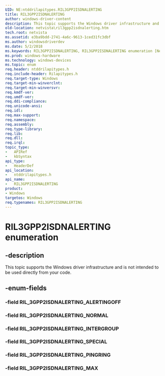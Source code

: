 ```yaml
---
UID: NE:ntddrilapitypes.RIL3GPP2ISDNALERTING
title: RIL3GPP2ISDNALERTING
author: windows-driver-content
description: This topic supports the Windows driver infrastructure and is not intended to be used directly from your code.
old-location: netvista\ril3gpp2isdnalerting.htm
tech.root: netvista
ms.assetid: e3ba9bdd-2741-4a6c-9613-1ced31fc3dbf
ms.author: windowsdriverdev
ms.date: 5/2/2018
ms.keywords: RIL3GPP2ISDNALERTING, RIL3GPP2ISDNALERTING enumeration [Network Drivers Starting with Windows Vista], RIL_3GPP2ISDNALERTING_INTERGROUP, RIL_3GPP2ISDNALERTING_MAX, RIL_3GPP2ISDNALERTING_NORMAL, RIL_3GPP2ISDNALERTING_PINGRING, RIL_3GPP2ISDNALERTING_SPECIAL, netvista.ril3gpp2isdnalerting, ntddrilapitypes/RIL3GPP2ISDNALERTING, ntddrilapitypes/RIL_3GPP2ISDNALERTING_INTERGROUP, ntddrilapitypes/RIL_3GPP2ISDNALERTING_MAX, ntddrilapitypes/RIL_3GPP2ISDNALERTING_NORMAL, ntddrilapitypes/RIL_3GPP2ISDNALERTING_PINGRING, ntddrilapitypes/RIL_3GPP2ISDNALERTING_SPECIAL
ms.prod: windows-hardware
ms.technology: windows-devices
ms.topic: enum
req.header: ntddrilapitypes.h
req.include-header: Rilapitypes.h
req.target-type: Windows
req.target-min-winverclnt: 
req.target-min-winversvr: 
req.kmdf-ver: 
req.umdf-ver: 
req.ddi-compliance: 
req.unicode-ansi: 
req.idl: 
req.max-support: 
req.namespace: 
req.assembly: 
req.type-library: 
req.lib: 
req.dll: 
req.irql: 
topic_type:
-	APIRef
-	kbSyntax
api_type:
-	HeaderDef
api_location:
-	ntddrilapitypes.h
api_name:
-	RIL3GPP2ISDNALERTING
product:
- Windows
targetos: Windows
req.typenames: RIL3GPP2ISDNALERTING
---
```


# RIL3GPP2ISDNALERTING enumeration


## -description


This topic supports the Windows driver infrastructure and is not intended to be used directly from your code.


## -enum-fields




### -field RIL_3GPP2ISDNALERTING_ALERTINGOFF


### -field RIL_3GPP2ISDNALERTING_NORMAL


### -field RIL_3GPP2ISDNALERTING_INTERGROUP


### -field RIL_3GPP2ISDNALERTING_SPECIAL


### -field RIL_3GPP2ISDNALERTING_PINGRING


### -field RIL_3GPP2ISDNALERTING_MAX

